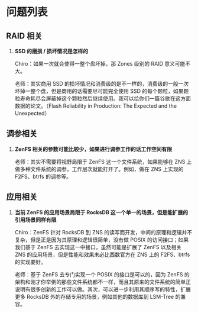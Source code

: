 # 问题列表

## RAID 相关

1. **SSD 的磨损 / 损坏情况是怎样的**

   Chiro：如果一次就会使得一整个盘坏掉，那 Zones 级别的 RAID 意义可能不大。

   老师：其实商用 SSD 的损坏情况和消费级的是不一样的，消费级的一般一次坏掉一整个盘，但是商用的话需要尽可能完全使用 SSD 的每个颗粒，如果颗粒寿命耗尽会屏蔽掉这个颗粒然后继续使用。我可以给你们一篇谷歌在这方面数据的论文。（Flash Reliability in Production: The Expected and the Unexpected）

## 调参相关

1. **ZenFS 相关的参数可能比较少，如果进行调参工作的话工作空间有限**

   老师：其实不需要将视野局限于 ZenFS 这一个文件系统，如果能够在 ZNS 上做多种文件系统的调参，工作层次就能打开了。例如，做在 ZNS 上实现的 F2FS、btrfs 的调参等。

## 应用相关

1. **当前 ZenFS 的应用场景局限于 RocksDB 这一个单一的场景，但是能扩展的引用场景同样有限**

   Chiro：ZenFS 针对 RocksDB 到 ZNS 的读写而开发，中间的原理和逻辑并不复杂，但是正是因为其原理和逻辑很简单，没有做 POSIX 的访问接口；如果我们基于 ZenFS 去实现这一中接口，虽然可能是扩展了 ZenFS 以及相关 ZNS 的应用场景，但是性能和效果未必比西数官方在 ZNS 上的 F2FS、btrfs 的实现要好。

   老师：基于 ZenFS 去专门实现一个 POSIX 的接口是可以的，因为 ZenFS 的架构和刚才你举例的那些文件系统都不一样，而且其原来的文件系统的简单正说明有很多创新的工作可以做。其次，可以进一步利用其顺序写的特性，扩展更多 RocksDB 外的存储专用的场景，例如其他的数据库到 LSM-Tree 的兼容。
